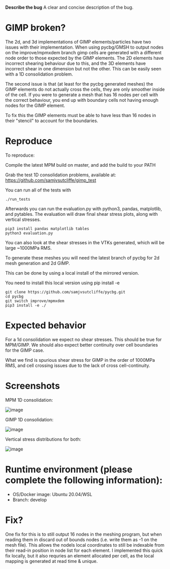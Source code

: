 **Describe the bug**
A clear and concise description of the bug.
# GIMP broken?
The 2d, and 3d implementations of GIMP elements/particles have two issues with their implementation.
When using pycbg/GMSH to output nodes on the improve/mpmxdem branch gimp cells are generated with a different node order to those expected by the GIMP elements.
The 2D elements have incorrect shearing behaviour due to this, and the 3D elements have incorrect shear in one dimension but not the other.
This can be easily seen with a 1D consolidation problem.

The second issue is that (at least for the pycbg generated meshes) the GIMP elements do not actually cross the cells, they are only smoother inside of the cell.
If you were to generate a mesh that has 16 nodes per cell with the correct behaviour, you end up with boundary cells not having enough nodes for the GIMP element.

To fix this the GIMP elements must be able to have less than 16 nodes in their "stencil" to account for the boundaries.


# Reproduce
To reproduce:

Compile the latest MPM build on master, and add the build to your PATH

Grab the test 1D consolidation problems, available at:
https://github.com/samjvsutcliffe/gimp_test

You can run all of the tests with 
```
./run_tests
```

Afterwards you can run the evaluation.py with python3, pandas, matplotlib, and pytables.
The evaluation will draw final shear stress plots, along with vertical stresses.
```
pip3 install pandas matplotlib tables
python3 evaluation.py
```
You can also look at the shear stresses in the VTKs generated, which will be large ~1000MPa RMS.

To generate these meshes you will need the latest branch of pycbg for 2d mesh generation and 2d GIMP.

This can be done by using a local install of the mirrored version.

You need to install this local version using pip install -e
```
git clone https://github.com/samjvsutcliffe/pycbg.git
cd pycbg
git switch improve/mpmxdem
pip3 install -e ./
```

# Expected behavior
For a 1d consolidation we expect no shear stresses.
This should be true for MPM/GIMP.
We should also expect better continuity over cell boundaries for the GIMP case.

What we find is spurious shear stress for GIMP in the order of 1000MPa RMS, and cell crossing issues due to the lack of cross cell-continuity.

# Screenshots

MPM 1D consolidation:

![image](https://user-images.githubusercontent.com/117826225/215151109-8e441e97-3b01-4f49-b19e-53da67071664.png)

GIMP 1D consolidation:

![image](https://user-images.githubusercontent.com/117826225/215151055-2a6afebe-a633-409f-9057-bf1cc48c05cb.png)

Vertical stress distributions for both:

![image](https://user-images.githubusercontent.com/117826225/215158604-5477ad27-7925-4ace-915e-b8316116cf5d.png)



# Runtime environment (please complete the following information):
 - OS/Docker image: Ubuntu 20.04/WSL
 - Branch: develop

# Fix?

One fix for this is to still output 16 nodes in the meshing program, but when reading them in discard out of bounds nodes (i.e. write them as -1 on the mesh file).
This allows the nodels local coordinates to still be indexable from their read-in position in node list for each element.
I implemented this quick fix locally, but it also requries an element allocated per cell, as the local mapping is generated at read time & unique.
